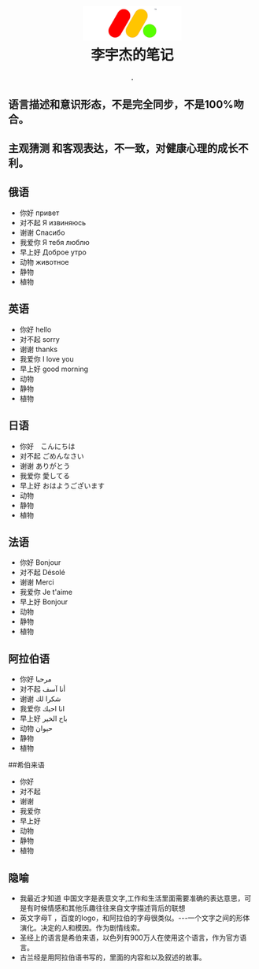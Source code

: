  <h1  align="center"> 
  <br>
  <a href="https://github.com/shuzijianzao/Spiral3D/blob/master/Picture/SHUZIJIANZAO"><img src="https://github.com/shuzijianzao/Spiral3D/blob/master/Picture/SHUZIJIANZAO.png" alt="SHUZIJIANZAO" width="200"></a>
  <br>
  李宇杰的笔记
  <br>
</h1>

<h4 align="center"><a href="http://shuzijianzao.com" target="_blank"></a>.</h4>

## 语言描述和意识形态，不是完全同步，不是100%吻合。

## 主观猜测 和客观表达，不一致，对健康心理的成长不利。

## 俄语
- 你好 привет
- 对不起 Я извиняюсь
- 谢谢 Спасибо
- 我爱你 Я тебя люблю
- 早上好 Доброе утро
- 动物 животное
- 静物
- 植物

## 英语
- 你好  hello
- 对不起  sorry
- 谢谢  thanks
- 我爱你 I love you
- 早上好 good morning
- 动物
- 静物
- 植物

## 日语
- 你好　こんにちは
- 对不起 ごめんなさい
- 谢谢  ありがとう
- 我爱你  愛してる
- 早上好 おはようございます
- 动物
- 静物
- 植物

## 法语
- 你好 Bonjour
- 对不起 Désolé
- 谢谢 Merci
- 我爱你  Je t'aime
- 早上好 Bonjour
- 动物 
- 静物 
- 植物
  
## 阿拉伯语
- 你好    مرحبا
- 对不起 أنا آسف
- 谢谢  شكرا لك
- 我爱你 انا احبك
- 早上好 باح الخير
- 动物   حيوان
- 静物
- 植物

##希伯来语
- 你好    
- 对不起 
- 谢谢  
- 我爱你 
- 早上好 
- 动物  
- 静物
- 植物


## 隐喻
- 我最近才知道 中国文字是表意文字,工作和生活里面需要准确的表达意思，可是有时候情感和其他乐趣往往来自文字描述背后的联想
- 英文字母T ，百度的logo，和阿拉伯的字母很类似。---一个文字之间的形体演化。决定的人和模因。作为剧情线索。
- 圣经上的语言是希伯来语，以色列有900万人在使用这个语言，作为官方语言。
- 古兰经是用阿拉伯语书写的，里面的内容和以及叙述的故事。
